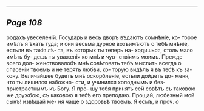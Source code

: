 

---
*Page 108*
---

родахъ увеселеній. Государь и весь дворъ вѣдаютъ сомнѣніе, ко- торое имѣлъ я ѣхать туда; и они весьма дурное возъимѣютъ о тебѣ мнѣніе, естьли въ такія лѣ- та, въ которых ты теперь на- ходишься, столь мало имѣть бу- дешь ты уваженія ко мнѣ и чув- ствіямъ моимъ. Прежде всего дол- женствовалобъ мнѣ совѣтовать тебѣ мыслить всегда о спасеніи твоемъ и не терять любви, ко- торую видѣлъ я въ тебѣ къ за- кону. Величайшее будетъ мнѣ оскорбленіе, естьли дойдетъ до- меня, что ты лишился набожно- сти, и учинился холоднымъ и без- пристрастнымъ къ Богу. Я про- шу тебя принять сей совѣтъ съ таковою же дружбою, съ каковою я тебѣ его преподаю. Прощай, любезный мой сынъ! извѣщай ме- ня чаще о здоровьѣ твоемъ. Я есмъ, и проч.
*о*